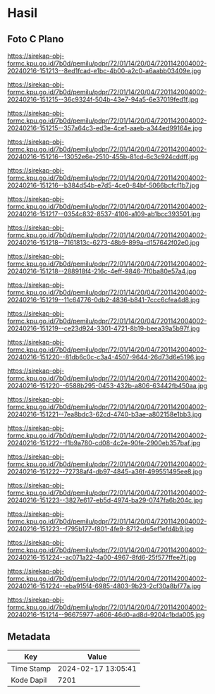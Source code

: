 # Hasil

## Foto C Plano

https://sirekap-obj-formc.kpu.go.id/7b0d/pemilu/pdpr/72/01/14/20/04/7201142004002-20240216-151213--8ed1fcad-e1bc-4b00-a2c0-a6aabb03409e.jpg

https://sirekap-obj-formc.kpu.go.id/7b0d/pemilu/pdpr/72/01/14/20/04/7201142004002-20240216-151215--36c9324f-504b-43e7-94a5-6e37019fed1f.jpg

https://sirekap-obj-formc.kpu.go.id/7b0d/pemilu/pdpr/72/01/14/20/04/7201142004002-20240216-151215--357a64c3-ed3e-4ce1-aaeb-a344ed99164e.jpg

https://sirekap-obj-formc.kpu.go.id/7b0d/pemilu/pdpr/72/01/14/20/04/7201142004002-20240216-151216--13052e6e-2510-455b-81cd-6c3c924cddff.jpg

https://sirekap-obj-formc.kpu.go.id/7b0d/pemilu/pdpr/72/01/14/20/04/7201142004002-20240216-151216--b384d54b-e7d5-4ce0-84bf-5066bcfcf1b7.jpg

https://sirekap-obj-formc.kpu.go.id/7b0d/pemilu/pdpr/72/01/14/20/04/7201142004002-20240216-151217--0354c832-8537-4106-a109-ab1bcc393501.jpg

https://sirekap-obj-formc.kpu.go.id/7b0d/pemilu/pdpr/72/01/14/20/04/7201142004002-20240216-151218--7161813c-6273-48b9-899a-d157642f02e0.jpg

https://sirekap-obj-formc.kpu.go.id/7b0d/pemilu/pdpr/72/01/14/20/04/7201142004002-20240216-151218--288918f4-216c-4eff-9846-7f0ba80e57a4.jpg

https://sirekap-obj-formc.kpu.go.id/7b0d/pemilu/pdpr/72/01/14/20/04/7201142004002-20240216-151219--11c64776-0db2-4836-b841-7ccc6cfea4d8.jpg

https://sirekap-obj-formc.kpu.go.id/7b0d/pemilu/pdpr/72/01/14/20/04/7201142004002-20240216-151219--ce23d924-3301-4721-8b19-beea39a5b97f.jpg

https://sirekap-obj-formc.kpu.go.id/7b0d/pemilu/pdpr/72/01/14/20/04/7201142004002-20240216-151220--81db6c0c-c3a4-4507-9644-26d73d6e5196.jpg

https://sirekap-obj-formc.kpu.go.id/7b0d/pemilu/pdpr/72/01/14/20/04/7201142004002-20240216-151220--6588b295-0453-432b-a806-63442fb450aa.jpg

https://sirekap-obj-formc.kpu.go.id/7b0d/pemilu/pdpr/72/01/14/20/04/7201142004002-20240216-151221--7ea8bdc3-62cd-4740-b3ae-a802158e1bb3.jpg

https://sirekap-obj-formc.kpu.go.id/7b0d/pemilu/pdpr/72/01/14/20/04/7201142004002-20240216-151222--f1b9a780-cd08-4c2e-90fe-2900eb357baf.jpg

https://sirekap-obj-formc.kpu.go.id/7b0d/pemilu/pdpr/72/01/14/20/04/7201142004002-20240216-151222--72738af4-db97-4845-a36f-499551495ee8.jpg

https://sirekap-obj-formc.kpu.go.id/7b0d/pemilu/pdpr/72/01/14/20/04/7201142004002-20240216-151223--3827e617-eb5d-4974-ba29-0747fa6b204c.jpg

https://sirekap-obj-formc.kpu.go.id/7b0d/pemilu/pdpr/72/01/14/20/04/7201142004002-20240216-151223--f795b177-f801-4fe9-8712-de5ef1efd4b9.jpg

https://sirekap-obj-formc.kpu.go.id/7b0d/pemilu/pdpr/72/01/14/20/04/7201142004002-20240216-151224--ac071a22-4a00-4967-8fd6-25f577ffee7f.jpg

https://sirekap-obj-formc.kpu.go.id/7b0d/pemilu/pdpr/72/01/14/20/04/7201142004002-20240216-151224--eba915f4-6985-4803-9b23-2cf30a8bf77a.jpg

https://sirekap-obj-formc.kpu.go.id/7b0d/pemilu/pdpr/72/01/14/20/04/7201142004002-20240216-151214--96675977-a606-46d0-ad8d-9204c1bda005.jpg


## Metadata

| Key        | Value               |
| ---------- | ------------------- |
| Time Stamp | 2024-02-17 13:05:41 |
| Kode Dapil | 7201                |



